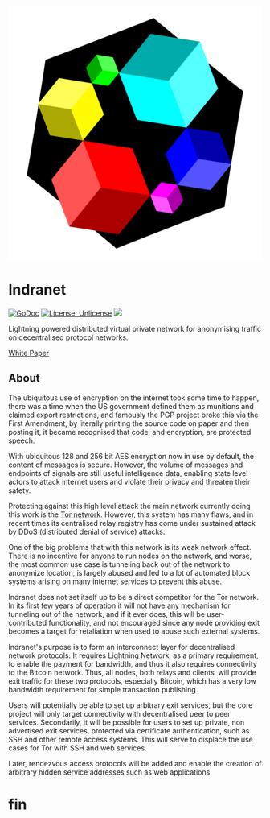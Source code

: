 ![Indra Routing Protocol Logo](doc/logo.png)

# Indranet

[![GoDoc](https://img.shields.io/badge/godoc-reference-blue.svg)](https://pkg.go.dev/github.com/indra-labs/indra)
[![License: Unlicense](https://img.shields.io/badge/license-Unlicense-blue.svg)](http://unlicense.org/)
[![](https://img.shields.io/badge/chat-telegram-blue)](https://t.me/indranet)

Lightning powered distributed virtual private network for anonymising traffic on decentralised protocol networks.

[White Paper](https://github.com/indra-labs/docs/blob/main/whitepaper.md)

## About

The ubiquitous use of encryption on the internet took some time to happen,
there was a time when the US government defined them as munitions and
claimed export restrictions, and famously the PGP project broke this via the
First Amendment, by literally printing the source code on paper and then
posting it, it became recognised that code, and encryption, are protected
speech.

With ubiquitous 128 and 256 bit AES encryption now in use by default, the content of
messages is secure. However, the volume of messages and endpoints of signals are still
useful intelligence data, enabling state level actors to attack internet
users and violate their privacy and threaten their safety.

Protecting against this high level attack the main network currently doing
this work is the [Tor network](https://torproject.org). However, this system
has many flaws, and in recent times its centralised relay registry has come
under sustained attack by DDoS (distributed denial of service) attacks.

One of the big problems that with this network is its weak network
effect. There is no incentive for anyone to run nodes on the network, and
worse, the most common use case is tunneling back out of the network to
anonymize location, is largely abused and led to a lot of automated block
systems arising on many internet services to prevent this abuse.

Indranet does not set itself up to be a direct competitor for the Tor network. In its first few years of operation it will not have any mechanism for tunneling out of the network, and if it ever does, this will be user-contributed functionality, and not encouraged since any node providing exit becomes a target for retaliation when used to abuse such external systems.

Indranet's purpose is to form an interconnect layer for decentralised network protocols. It requires Lightning Network, as a primary requirement, to enable the payment for bandwidth, and thus it also requires connectivity to the Bitcoin network. Thus, all nodes, both relays and clients, will provide exit traffic for these two protocols, especially Bitcoin, which has a very low bandwidth requirement for simple transaction publishing.

Users will potentially be able to set up arbitrary exit services, but the core project will only target connectivity with decentralised peer to peer services. Secondarily, it will be possible for users to set up private, non advertised exit services, protected via certificate authentication, such as SSH and other remote access systems. This will serve to displace the use cases for Tor with SSH and web services.

Later, rendezvous access protocols will be added and enable the creation of arbitrary hidden service addresses such as web applications.

# fin
